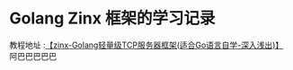 # Golang Zinx 框架的学习记录

教程地址 :[【zinx-Golang轻量级TCP服务器框架(适合Go语言自学-深入浅出)】](https://www.bilibili.com/video/BV1wE411d7th/?p=13&share_source=copy_web&vd_source=bb466096ad95e64b8141b96466d5f1f1)
阿巴巴巴巴巴